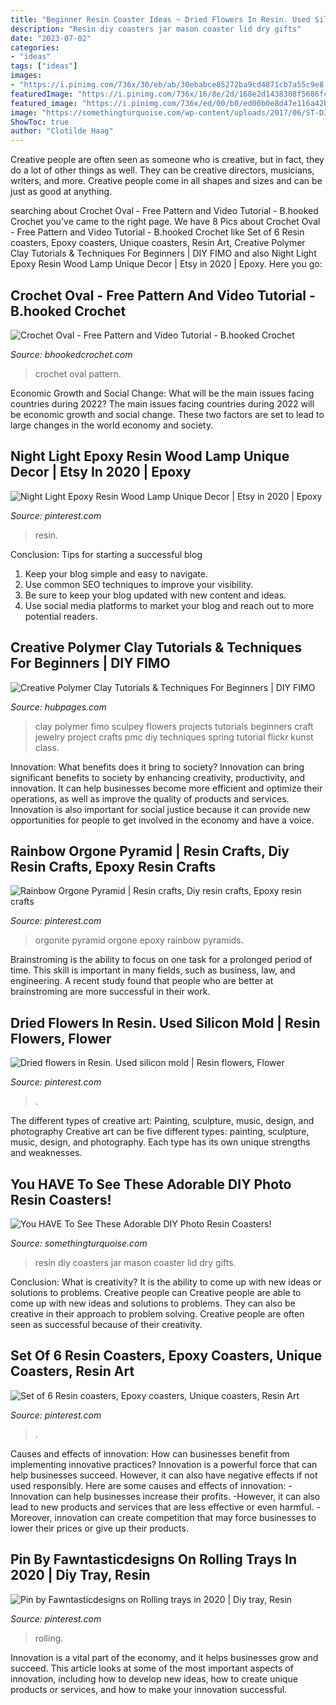 ```yaml
---
title: "Beginner Resin Coaster Ideas ~ Dried Flowers In Resin. Used Silicon Mold"
description: "Resin diy coasters jar mason coaster lid dry gifts"
date: "2023-07-02"
categories:
- "ideas"
tags: ["ideas"]
images:
- "https://i.pinimg.com/736x/30/eb/ab/30ebabce85272ba9cd4871cb7a55c9e8.jpg"
featuredImage: "https://i.pinimg.com/736x/16/8e/2d/168e2d1438308f5686fc2c9f8af6bc20.jpg"
featured_image: "https://i.pinimg.com/736x/ed/00/b0/ed00b0e8d47e116a42b781df12542c61.jpg"
image: "https://somethingturquoise.com/wp-content/uploads/2017/06/ST-DIY-Resin-Photo-Coasters_0011.jpg"
ShowToc: true
author: "Clotilde Haag"
---
```



Creative people are often seen as someone who is creative, but in fact, they do a lot of other things as well. They can be creative directors, musicians, writers, and more. Creative people come in all shapes and sizes and can be just as good at anything.

	

		
searching about Crochet Oval - Free Pattern and Video Tutorial - B.hooked Crochet you've came to the right page. We have 8 Pics about Crochet Oval - Free Pattern and Video Tutorial - B.hooked Crochet like Set of 6 Resin coasters, Epoxy coasters, Unique coasters, Resin Art, Creative Polymer Clay Tutorials &amp; Techniques For Beginners | DIY FIMO and also Night Light Epoxy Resin Wood Lamp Unique Decor | Etsy in 2020 | Epoxy. Here you go:
		
    
## Crochet Oval - Free Pattern And Video Tutorial - B.hooked Crochet

<img loading=lazy src="https://i0.wp.com/www.bhookedcrochet.com/wp-content/uploads/2017/06/How-to-Crochet-an-Oval.jpg?resize=720%2C479" onerror="this.onerror=null;this.src='https://tse4.mm.bing.net/th?id=OIP.CiBDYTHJTdnAvPlOCkycUgHaE7&amp;pid=15.1';" alt="Crochet Oval - Free Pattern and Video Tutorial - B.hooked Crochet">

_Source: bhookedcrochet.com_

>crochet oval pattern. 

	

Economic Growth and Social Change: What will be the main issues facing countries during 2022?
The main issues facing countries during 2022 will be economic growth and social change. These two factors are set to lead to large changes in the world economy and society.

    
## Night Light Epoxy Resin Wood Lamp Unique Decor | Etsy In 2020 | Epoxy

<img loading=lazy src="https://i.pinimg.com/736x/ed/00/b0/ed00b0e8d47e116a42b781df12542c61.jpg" onerror="this.onerror=null;this.src='https://tse2.mm.bing.net/th?id=OIP.klbJoLEzIT7h8YyTpNB62wHaK6&amp;pid=15.1';" alt="Night Light Epoxy Resin Wood Lamp Unique Decor | Etsy in 2020 | Epoxy">

_Source: pinterest.com_

>resin. 

	

Conclusion: Tips for starting a successful blog
1. Keep your blog simple and easy to navigate.
2. Use common SEO techniques to improve your visibility.
3. Be sure to keep your blog updated with new content and ideas.
4. Use social media platforms to market your blog and reach out to more potential readers.

    
## Creative Polymer Clay Tutorials &amp; Techniques For Beginners | DIY FIMO

<img loading=lazy src="https://usercontent1.hubstatic.com/9745640_f520.jpg" onerror="this.onerror=null;this.src='https://tse3.mm.bing.net/th?id=OIP.5pNiu5pEpHtc52dKCKBWeQHaIq&amp;pid=15.1';" alt="Creative Polymer Clay Tutorials &amp; Techniques For Beginners | DIY FIMO">

_Source: hubpages.com_

>clay polymer fimo sculpey flowers projects tutorials beginners craft jewelry project crafts pmc diy techniques spring tutorial flickr kunst class. 

	

Innovation: What benefits does it bring to society?
Innovation can bring significant benefits to society by enhancing creativity, productivity, and innovation. It can help businesses become more efficient and optimize their operations, as well as improve the quality of products and services. Innovation is also important for social justice because it can provide new opportunities for people to get involved in the economy and have a voice.

    
## Rainbow Orgone Pyramid | Resin Crafts, Diy Resin Crafts, Epoxy Resin Crafts

<img loading=lazy src="https://i.pinimg.com/736x/16/8e/2d/168e2d1438308f5686fc2c9f8af6bc20.jpg" onerror="this.onerror=null;this.src='https://tse2.mm.bing.net/th?id=OIP.aevc2V0PPI24odoBv1ImAgHaJQ&amp;pid=15.1';" alt="Rainbow Orgone Pyramid | Resin crafts, Diy resin crafts, Epoxy resin crafts">

_Source: pinterest.com_

>orgonite pyramid orgone epoxy rainbow pyramids. 

	

Brainstroming is the ability to focus on one task for a prolonged period of time. This skill is important in many fields, such as business, law, and engineering. A recent study found that people who are better at brainstroming are more successful in their work.

    
## Dried Flowers In Resin. Used Silicon Mold | Resin Flowers, Flower

<img loading=lazy src="https://i.pinimg.com/736x/ea/9a/84/ea9a8426d834e509dc943007175681dc.jpg" onerror="this.onerror=null;this.src='https://tse4.mm.bing.net/th?id=OIP._to10jbmZDf8fKrKTQVkeQHaHa&amp;pid=15.1';" alt="Dried flowers in Resin. Used silicon mold | Resin flowers, Flower">

_Source: pinterest.com_

>. 

	

The different types of creative art: Painting, sculpture, music, design, and photography
Creative art can be five different types: painting, sculpture, music, design, and photography. Each type has its own unique strengths and weaknesses.

    
## You HAVE To See These Adorable DIY Photo Resin Coasters!

<img loading=lazy src="https://somethingturquoise.com/wp-content/uploads/2017/06/ST-DIY-Resin-Photo-Coasters_0011.jpg" onerror="this.onerror=null;this.src='https://tse1.mm.bing.net/th?id=OIP.eq46vrGXBbN1qMCmU4bCMgHaJ4&amp;pid=15.1';" alt="You HAVE To See These Adorable DIY Photo Resin Coasters!">

_Source: somethingturquoise.com_

>resin diy coasters jar mason coaster lid dry gifts. 

	

Conclusion: What is creativity? It is the ability to come up with new ideas or solutions to problems. Creative people can
Creative people are able to come up with new ideas and solutions to problems. They can also be creative in their approach to problem solving. Creative people are often seen as successful because of their creativity.

    
## Set Of 6 Resin Coasters, Epoxy Coasters, Unique Coasters, Resin Art

<img loading=lazy src="https://i.pinimg.com/736x/30/eb/ab/30ebabce85272ba9cd4871cb7a55c9e8.jpg" onerror="this.onerror=null;this.src='https://tse2.mm.bing.net/th?id=OIP.fEnyYr8KYOKqSHfAaaNa1gHaJ3&amp;pid=15.1';" alt="Set of 6 Resin coasters, Epoxy coasters, Unique coasters, Resin Art">

_Source: pinterest.com_

>. 

	

Causes and effects of innovation: How can businesses benefit from implementing innovative practices?
Innovation is a powerful force that can help businesses succeed. However, it can also have negative effects if not used responsibly. Here are some causes and effects of innovation: 
-Innovation can help businesses increase their profits.
-However, it can also lead to new products and services that are less effective or even harmful.
-Moreover, innovation can create competition that may force businesses to lower their prices or give up their products.

    
## Pin By Fawntasticdesigns On Rolling Trays In 2020 | Diy Tray, Resin

<img loading=lazy src="https://i.pinimg.com/originals/68/44/15/684415ecbd9933641bc5039c4b24a714.jpg" onerror="this.onerror=null;this.src='https://tse3.mm.bing.net/th?id=OIP.u9s8RqQeruAF9Q9U0GzdPQHaJ4&amp;pid=15.1';" alt="Pin by Fawntasticdesigns on Rolling trays in 2020 | Diy tray, Resin">

_Source: pinterest.com_

>rolling. 

	

Innovation is a vital part of the economy, and it helps businesses grow and succeed. This article looks at some of the most important aspects of innovation, including how to develop new ideas, how to create unique products or services, and how to make your innovation successful.

